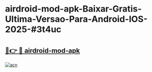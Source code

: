 # airdroid-mod-apk-Baixar-Gratis-Ultima-Versao-Para-Android-IOS-2025-#3t4uc

# <h2><a href="https://ainizakaria.my?title=airdroid-mod-apk&ref=22M">🔗👉 🔴 airdroid-mod-apk</a></h2>

[![acn](https://github.com/user-attachments/assets/0f9c940e-d8b0-45ae-aac7-cd30a18b3e1c)](https://ainizakaria.my?title=airdroid-mod-apk&ref=22M)

